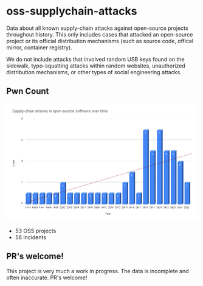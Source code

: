 # oss-supplychain-attacks

Data about all known supply-chain attacks against open-source projects throughout history. This only includes cases that attacked an open-source project or its official distribution mechanisms (such as source code, offical mirror, container registry).

We do not include attacks that involved random USB keys found on the sidewalk, typo-squatting attacks within random websites, unauthorized distribution mechanisms, or other types of social engineering attacks.

## Pwn Count

![OSS supply-chain compromises over time](_research/chart.png)

* 53 OSS projects
* 56 incidents


## PR's welcome!

This project is very much a work in progress. The data is incomplete and often inaccurate. PR's welcome!
